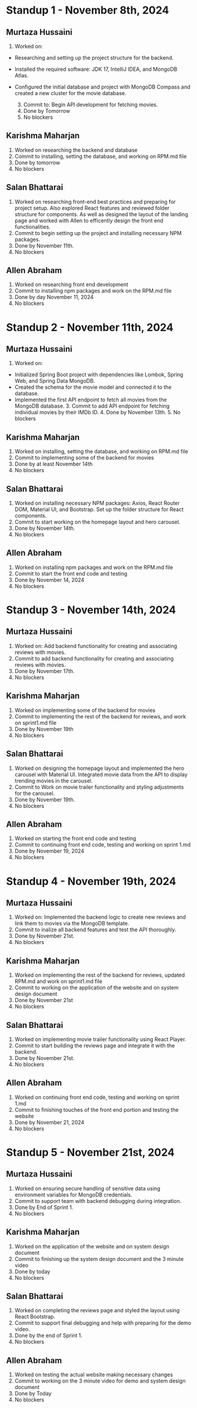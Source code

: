 # Standup 1 - November 8th, 2024
## Murtaza Hussaini
  1. Worked on:
- Researching and setting up the project structure for the backend.
- Installed the required software: JDK 17, IntelliJ IDEA, and MongoDB Atlas.
- Configured the initial database and project with MongoDB Compass and created a new cluster for the movie database.

  3. Commit to: Begin API development for fetching movies.
  4. Done by Tomorrow
  5. No blockers

## Karishma Maharjan
  1. Worked on researching the backend and database
  2. Commit to installing, setting the database, and working on RPM.md file
  3. Done by tomorrow
  4. No blockers

## Salan Bhattarai
  1. Worked on researching front-end best practices and preparing for project setup. Also explored React features and reviewed folder structure for components. As well as designed the layout of the landing page and worked with Allen to efficently design the front end functionalities.
  2. Commit to begin setting up the project and installing necessary NPM packages.
  3. Done by November 11th.
  4. No blockers

## Allen Abraham
  1. Worked on researching front end development
  2. Commit to installing npm packages and work on the RPM.md file
  3. Done by day November 11, 2024
  4. No blockers


# Standup 2 - November 11th, 2024
## Murtaza Hussaini
  1. Worked on:
- Initialized Spring Boot project with dependencies like Lombok, Spring Web, and Spring Data MongoDB.
- Created the schema for the movie model and connected it to the database.
- Implemented the first API endpoint to fetch all movies from the MongoDB database.
  3. Commit to add API endpoint for fetching individual movies by their IMDb ID.
  4. Done by November 13th.
  5. No blockers

## Karishma Maharjan
  1. Worked on installing, setting the database, and working on RPM.md file
  2. Commit to implementing some of the backend for movies
  3. Done by at least November 14th
  4. No blockers

## Salan Bhattarai
  1. Worked on installing necessary NPM packages: Axios, React Router DOM, Material UI, and Bootstrap.
Set up the folder structure for React components.
  2. Commit to start working on the homepage layout and hero carousel.
  3. Done by November 14th.
  4. No blockers

## Allen Abraham
  1. Worked on installing npm packages and work on the RPM.md file
  2. Commit to start the front end code and testing
  3. Done by November 14, 2024
  4. No blockers


# Standup 3 - November 14th, 2024
## Murtaza Hussaini
  1. Worked on:
Add backend functionality for creating and associating reviews with movies.
  3. Commit to add backend functionality for creating and associating reviews with movies.
  4. Done by November 17th.
  5. No blockers

## Karishma Maharjan
  1. Worked on implementing some of the backend for movies
  2. Commit to implementing the rest of the backend for reviews, and work on sprint1.md file
  3. Done by November 19th
  4. No blockers

## Salan Bhattarai
  1. Worked on designing the homepage layout and implemented the hero carousel with Material UI.
Integrated movie data from the API to display trending movies in the carousel.
  2. Commit to Work on movie trailer functionality and styling adjustments for the carousel.
  3. Done by November 19th.
  4. No blockers

## Allen Abraham
  1. Worked on starting the front end code and testing
  2. Commit to continuing front end code, testing and working on sprint 1.md
  3. Done by November 19, 2024
  4. No blockers


# Standup 4 - November 19th, 2024
## Murtaza Hussaini
  1. Worked on:
Implemented the backend logic to create new reviews and link them to movies via the MongoDB template.
  3. Commit to inalize all backend features and test the API thoroughly.
  4. Done by November 21st.
  5. No blockers

## Karishma Maharjan
  1. Worked on implementing the rest of the backend for reviews, updated RPM.md and work on sprint1.md file
  2. Commit to working on the application of the website and on system design document
  3. Done by November 21st
  4. No blockers

## Salan Bhattarai
  1. Worked on implementing movie trailer functionality using React Player.
  2. Commit to start building the reviews page and integrate it with the backend.
  3. Done by November 21st.
  4. No blockers

## Allen Abraham
  1. Worked on continuing front end code, testing and working on sprint 1.md
  2. Commit to finishing touches of the front end portion and testing the website
  3. Done by November 21, 2024
  4. No blockers


# Standup 5 - November 21st, 2024
## Murtaza Hussaini
  1. Worked on ensuring secure handling of sensitive data using environment variables for MongoDB credentials.
  2. Commit to support team with backend debugging during integration.
  3. Done by End of Sprint 1.
  4. No blockers

## Karishma Maharjan
  1. Worked on the application of the website and on system design document
  2. Commit to finishing up the system design document and the 3 minute video
  3. Done by today
  4. No blockers

## Salan Bhattarai
  1. Worked on completing the reviews page and styled the layout using React Bootstrap.
  2. Commit to support final debugging and help with preparing for the demo video.
  3. Done by the end of Sprint 1.
  4. No blockers

## Allen Abraham
  1. Worked on testing the actual website making necessary changes
  2. Commit to working on the 3 minute video for demo and system design document
  3. Done by Today
  4. No blockers
